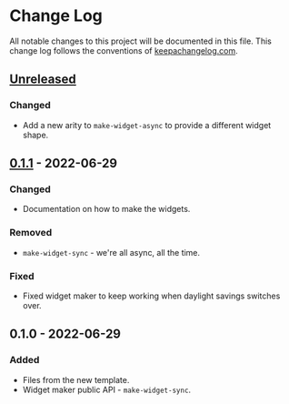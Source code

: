 # Change Log
All notable changes to this project will be documented in this file. This change log follows the conventions of [keepachangelog.com](http://keepachangelog.com/).

## [Unreleased]
### Changed
- Add a new arity to `make-widget-async` to provide a different widget shape.

## [0.1.1] - 2022-06-29
### Changed
- Documentation on how to make the widgets.

### Removed
- `make-widget-sync` - we're all async, all the time.

### Fixed
- Fixed widget maker to keep working when daylight savings switches over.

## 0.1.0 - 2022-06-29
### Added
- Files from the new template.
- Widget maker public API - `make-widget-sync`.

[Unreleased]: https://sourcehost.site/your-name/clj-stack/compare/0.1.1...HEAD
[0.1.1]: https://sourcehost.site/your-name/clj-stack/compare/0.1.0...0.1.1
